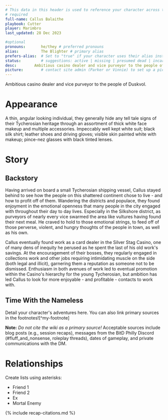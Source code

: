 ```yaml
---
# This data in this header is used to reference your character across the entire website. 
# required
full-name: Callus Balaithe
playbook: Cutter
player: Marimbro
last_updated: 28 Dec 2023

#optional
pronouns:       he/they # preferred pronouns
alias:          The Blighter # primary alias
prefers-alias:  # Set to "true" if your character uses their alias instead of their name; otherwise, leave blank.
status:         # suggestions: active | missing | presumed dead | incarcerated | dead
desc:        Ambitious casino dealer and vice purveyor to the people of Duskvol. # 1-2 sentences about the character
picture:        # contact site admin (Parker or Vinnie) to set up a picture.
---
```


Ambitious casino dealer and vice purveyor to the people of Duskvol.

# Appearance

A thin, angular looking individual, they generally hide any tell tale signs of their Tycherosian heritage through an assortment of thick white face makeup and multiple accessories. Impeccably well kept white suit; black silk shirt; leather shoes and driving gloves; visible skin painted white with makeup; pince-nez glasses with black tinted lenses.

# Story
## Backstory

Having arrived on board a small Tycherosian shipping vessel, Callus stayed behind to see how the people on this shattered continent chose to live - and how to profit off of them. Wandering the districts and populace, they found enjoyment in the emotional openness that many people in the city engaged with throughout their day to day lives. Especially in the Silkshore district, as purveyors of nearly every vice swarmed the area like vultures having found their next meal. He craved to hold to those emotional strings, to feed off of those perverse, violent, and hungry thoughts of the people in town, as well as his own.

Callus eventually found work as a card dealer in the Silver Stag Casino, one of many dens of inequity he perused as he spent the last of his old work's savings. At the encouragement of their bosses, they regularly engaged in collections work and other jobs requiring intimidating muscle on the side (both legal and illicit), garnering them a reputation as someone not to be dismissed. Enthusiasm in both avenues of work led to eventual promotion within the Casino's hierarchy for the young Tycherosian, but ambition has led Callus to look for more enjoyable - and profitable - contacts to work with.

## Time With the Nameless
Detail your character's adventures here. You can also link primary sources in the footnotes![^my-footnote]

**Note:** _Do not cite the wiki as a primary source!_ Acceptable sources include blog posts (e.g., session recaps), messages from the BitD Philly Discord (#fluff_and_nonsense, roleplay threads), dates of gameplay, and private communications with the DM. 

# Relationships
Create lists using asterisks:

* Friend 1
* Friend 2
* Ex
* Mortal Enemy

<!-- Include default citations -->
{% include recap-citations.md %}
<!-- Additional citations -->
[^example-citation]: *Name of source.* <http://link-to-source>